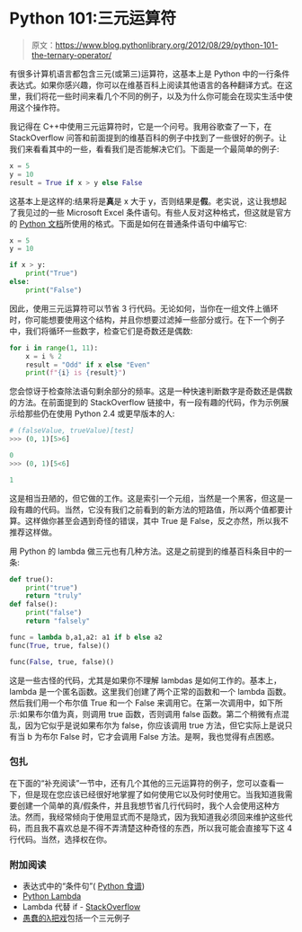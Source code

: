 # Python 101:三元运算符

> 原文：<https://www.blog.pythonlibrary.org/2012/08/29/python-101-the-ternary-operator/>

有很多计算机语言都包含三元(或第三)运算符，这基本上是 Python 中的一行条件表达式。如果你感兴趣，你可以在维基百科上阅读其他语言的各种翻译方式。在这里，我们将花一些时间来看几个不同的例子，以及为什么你可能会在现实生活中使用这个操作符。

我记得在 C++中使用三元运算符时，它是一个问号。我用谷歌查了一下，在 StackOverflow 问答和前面提到的维基百科的例子中找到了一些很好的例子。让我们来看看其中的一些，看看我们是否能解决它们。下面是一个最简单的例子:

```py
x = 5
y = 10
result = True if x > y else False

```

这基本上是这样的:结果将是**真**是 x 大于 y，否则结果是**假**。老实说，这让我想起了我见过的一些 Microsoft Excel 条件语句。有些人反对这种格式，但这就是官方的 [Python 文档](http://docs.python.org/release/3.0.1/reference/expressions.html#boolean-operations)所使用的格式。下面是如何在普通条件语句中编写它:

```py
x = 5
y = 10

if x > y:
    print("True")
else:
    print("False")

```

因此，使用三元运算符可以节省 3 行代码。无论如何，当你在一组文件上循环时，你可能想要使用这个结构，并且你想要过滤掉一些部分或行。在下一个例子中，我们将循环一些数字，检查它们是奇数还是偶数:

```py
for i in range(1, 11):
    x = i % 2
    result = "Odd" if x else "Even"
    print(f"{i} is {result}")

```

您会惊讶于检查除法语句剩余部分的频率。这是一种快速判断数字是奇数还是偶数的方法。在前面提到的 StackOverflow 链接中，有一段有趣的代码，作为示例展示给那些仍在使用 Python 2.4 或更早版本的人:

```py
# (falseValue, trueValue)[test]
>>> (0, 1)[5>6]

0
>>> (0, 1)[5<6]

1

```

这是相当丑陋的，但它做的工作。这是索引一个元组，当然是一个黑客，但这是一段有趣的代码。当然，它没有我们之前看到的新方法的短路值，所以两个值都要计算。这样做你甚至会遇到奇怪的错误，其中 True 是 False，反之亦然，所以我不推荐这样做。

用 Python 的 lambda 做三元也有几种方法。这是之前提到的维基百科条目中的一条:

```py
def true():
    print("true")
    return "truly"
def false():
    print("false")
    return "falsely"

func = lambda b,a1,a2: a1 if b else a2
func(True, true, false)()

func(False, true, false)()

```

这是一些古怪的代码，尤其是如果你不理解 lambdas 是如何工作的。基本上，lambda 是一个匿名函数。这里我们创建了两个正常的函数和一个 lambda 函数。然后我们用一个布尔值 True 和一个 False 来调用它。在第一次调用中，如下所示:如果布尔值为真，则调用 true 函数，否则调用 false 函数。第二个稍微有点混乱，因为它似乎是说如果布尔为 false，你应该调用 true 方法，但它实际上是说只有当 b 为布尔 False 时，它才会调用 False 方法。是啊，我也觉得有点困惑。

### 包扎

在下面的“补充阅读”一节中，还有几个其他的三元运算符的例子，您可以查看一下，但是现在您应该已经很好地掌握了如何使用它以及何时使用它。当我知道我需要创建一个简单的真/假条件，并且我想节省几行代码时，我个人会使用这种方法。然而，我经常倾向于使用显式而不是隐式，因为我知道我必须回来维护这些代码，而且我不喜欢总是不得不弄清楚这种奇怪的东西，所以我可能会直接写下这 4 行代码。当然，选择权在你。

### 附加阅读

*   表达式中的“条件句”( [Python 食谱](http://code.activestate.com/recipes/52310/))
*   [Python Lambda](https://www.blog.pythonlibrary.org/2010/07/19/the-python-lambda/)
*   Lambda 代替 if - [StackOverflow](http://stackoverflow.com/questions/7076703/lambda-instead-of-if-statement)
*   [愚蠢的λ把戏](http://p-nand-q.com/python/stupid_lambda_tricks.html)包括一个三元例子